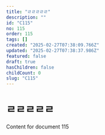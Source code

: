 ```yaml
---
title: "ㄹㄹㄹㄹㄹ"
description: ""
id: "C115"
no: 115
order: 115
tags: []
created: "2025-02-27T07:38:09.766Z"
updated: "2025-02-27T07:38:37.986Z"
featured: false
draft: true
hasChildren: false
childCount: 0
slug: "C115"
---
```


# ㄹㄹㄹㄹㄹ

Content for document 115
